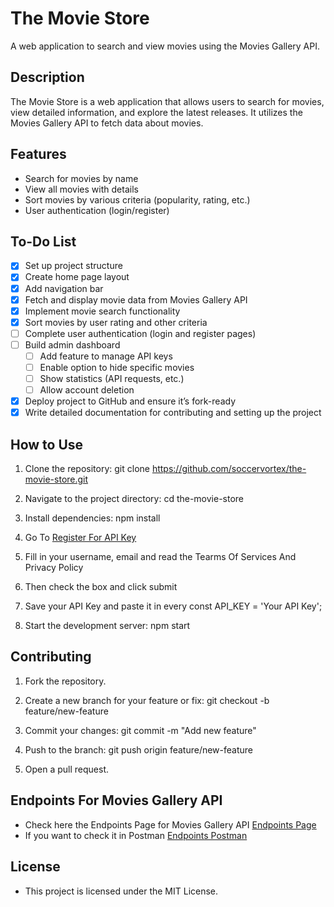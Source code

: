 # The Movie Store
 A web application to search and view movies using the Movies Gallery API.

## Description
The Movie Store is a web application that allows users to search for movies, view detailed information, and explore the latest releases. It utilizes the Movies Gallery API to fetch data about movies.

## Features
- Search for movies by name
- View all movies with details
- Sort movies by various criteria (popularity, rating, etc.)
- User authentication (login/register)

## To-Do List
- [x] Set up project structure
- [x] Create home page layout
- [x] Add navigation bar
- [x] Fetch and display movie data from Movies Gallery API
- [x] Implement movie search functionality
- [x] Sort movies by user rating and other criteria
- [ ] Complete user authentication (login and register pages)
- [ ] Build admin dashboard
   - [ ] Add feature to manage API keys
   - [ ] Enable option to hide specific movies
   - [ ] Show statistics (API requests, etc.)
   - [ ] Allow account deletion
- [x] Deploy project to GitHub and ensure it’s fork-ready
- [x] Write detailed documentation for contributing and setting up the project

## How to Use
1. Clone the repository: git clone https://github.com/soccervortex/the-movie-store.git

2. Navigate to the project directory: cd the-movie-store

3. Install dependencies: npm install

4. Go To [Register For API Key](https://movieapi-v2ft.onrender.com/api/register)

5. Fill in your username, email and read the Tearms Of Services And Privacy Policy

6. Then check the box and click submit

7. Save your API Key and paste it in every const API_KEY = 'Your API Key';

8. Start the development server: npm start

## Contributing
1. Fork the repository.

2. Create a new branch for your feature or fix: git checkout -b feature/new-feature

3. Commit your changes: git commit -m "Add new feature"

4. Push to the branch: git push origin feature/new-feature

5. Open a pull request.

## Endpoints For Movies Gallery API

- Check here the Endpoints Page for Movies Gallery API [Endpoints Page](https://portal.fabrixapi.com/movie-gallery-api-b8sr8/api/movie-gallery-api-96evz/endpoint)
- If you want to check it in Postman [Endpoints Postman](https://www.postman.com/xottikmw/movie-api/documentation/j48ines/movie-api?workspaceId=637011f6-87a4-4718-a6cb-0093be55eeb0)

## License
- This project is licensed under the MIT License.

